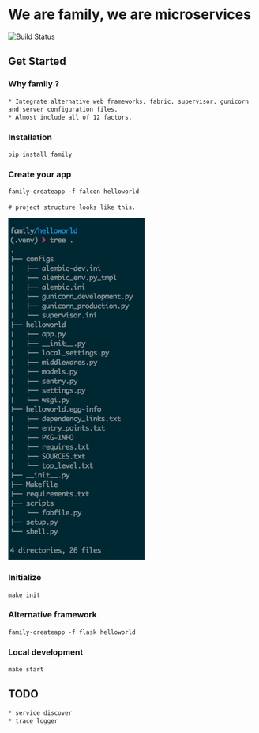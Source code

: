 # We are family, we are microservices

[![Build Status](https://travis-ci.org/torpedoallen/family.svg?branch=master)](https://travis-ci.org/torpedoallen/family)

## Get Started

### Why family ?

    * Integrate alternative web frameworks, fabric, supervisor, gunicorn and server configuration files.
    * Almost include all of 12 factors.

### Installation

    pip install family

### Create your app

    family-createapp -f falcon helloworld

    # project structure looks like this.

![family](static/demo.png "family")


### Initialize

    make init

### Alternative framework

    family-createapp -f flask helloworld

### Local development

    make start
    

## TODO

    * service discover
    * trace logger
